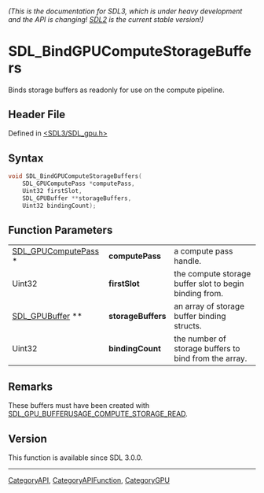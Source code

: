 ###### (This is the documentation for SDL3, which is under heavy development and the API is changing! [SDL2](https://wiki.libsdl.org/SDL2/) is the current stable version!)
# SDL_BindGPUComputeStorageBuffers

Binds storage buffers as readonly for use on the compute pipeline.

## Header File

Defined in [<SDL3/SDL_gpu.h>](https://github.com/libsdl-org/SDL/blob/main/include/SDL3/SDL_gpu.h)

## Syntax

```c
void SDL_BindGPUComputeStorageBuffers(
    SDL_GPUComputePass *computePass,
    Uint32 firstSlot,
    SDL_GPUBuffer **storageBuffers,
    Uint32 bindingCount);
```

## Function Parameters

|                                            |                    |                                                        |
| ------------------------------------------ | ------------------ | ------------------------------------------------------ |
| [SDL_GPUComputePass](SDL_GPUComputePass) * | **computePass**    | a compute pass handle.                                 |
| Uint32                                     | **firstSlot**      | the compute storage buffer slot to begin binding from. |
| [SDL_GPUBuffer](SDL_GPUBuffer) **          | **storageBuffers** | an array of storage buffer binding structs.            |
| Uint32                                     | **bindingCount**   | the number of storage buffers to bind from the array.  |

## Remarks

These buffers must have been created with
[SDL_GPU_BUFFERUSAGE_COMPUTE_STORAGE_READ](SDL_GPU_BUFFERUSAGE_COMPUTE_STORAGE_READ).

## Version

This function is available since SDL 3.0.0.

----
[CategoryAPI](CategoryAPI), [CategoryAPIFunction](CategoryAPIFunction), [CategoryGPU](CategoryGPU)

